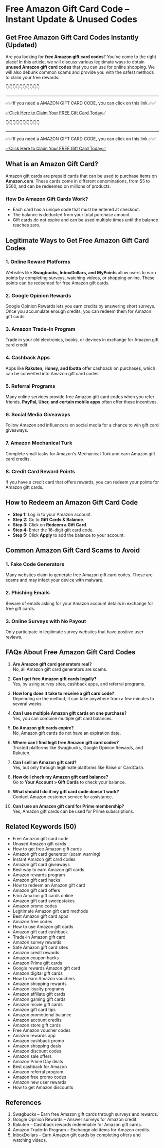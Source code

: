 # Free Amazon Gift Card Code – Instant Update & Unused Codes

## Get Free Amazon Gift Card Codes Instantly (Updated)

Are you looking for **free Amazon gift card codes**? You've come to the right place! In this article, we will discuss various legitimate ways to obtain **unused Amazon gift card codes** that you can use for online shopping. We will also debunk common scams and provide you with the safest methods to claim your free rewards.

👇👇👇👇👇👇👇👇👇👇

---

✅✅If you need a AMAZON GIFT CARD CODE, you can click on this link.✅✅

[✅Click Here to Claim Your FREE Gift Card Today✅](https://therewardgate.com/free-amazon-code/)

👇👇👇👇👇👇👇👇👇👇

---

✅✅If you need a AMAZON GIFT CARD CODE, you can click on this link.✅✅

[✅Click Here to Claim Your FREE Gift Card Today✅](https://therewardgate.com/free-amazon-code/)

## What is an Amazon Gift Card?

Amazon gift cards are prepaid cards that can be used to purchase items on **Amazon.com**. These cards come in different denominations, from $5 to $500, and can be redeemed on millions of products.

### How Do Amazon Gift Cards Work?

- Each card has a unique code that must be entered at checkout.
- The balance is deducted from your total purchase amount.
- Gift cards do not expire and can be used multiple times until the balance reaches zero.

## Legitimate Ways to Get Free Amazon Gift Card Codes

### 1. Online Reward Platforms

Websites like **Swagbucks, InboxDollars, and MyPoints** allow users to earn points by completing surveys, watching videos, or shopping online. These points can be redeemed for free Amazon gift cards.

### 2. Google Opinion Rewards

Google Opinion Rewards lets you earn credits by answering short surveys. Once you accumulate enough credits, you can redeem them for Amazon gift cards.

### 3. Amazon Trade-In Program

Trade in your old electronics, books, or devices in exchange for Amazon gift card credit.

### 4. Cashback Apps

Apps like **Rakuten, Honey, and Ibotta** offer cashback on purchases, which can be converted into Amazon gift card codes.

### 5. Referral Programs

Many online services provide free Amazon gift card codes when you refer friends. **PayPal, Uber, and certain mobile apps** often offer these incentives.

### 6. Social Media Giveaways

Follow Amazon and influencers on social media for a chance to win gift card giveaways.

### 7. Amazon Mechanical Turk

Complete small tasks for Amazon's Mechanical Turk and earn Amazon gift card credits.

### 8. Credit Card Reward Points

If you have a credit card that offers rewards, you can redeem your points for Amazon gift cards.

## How to Redeem an Amazon Gift Card Code

- **Step 1:** Log in to your Amazon account.
- **Step 2:** Go to **Gift Cards & Balance**.
- **Step 3:** Click on **Redeem a Gift Card**.
- **Step 4:** Enter the 16-digit gift card code.
- **Step 5:** Click **Apply** to add the balance to your account.

## Common Amazon Gift Card Scams to Avoid

### 1. Fake Code Generators

Many websites claim to generate free Amazon gift card codes. These are scams and may infect your device with malware.

### 2. Phishing Emails

Beware of emails asking for your Amazon account details in exchange for free gift cards.

### 3. Online Surveys with No Payout

Only participate in legitimate survey websites that have positive user reviews.

## FAQs About Free Amazon Gift Card Codes

1. **Are Amazon gift card generators real?**  
   No, all Amazon gift card generators are scams.

2. **Can I get free Amazon gift cards legally?**  
   Yes, by using survey sites, cashback apps, and referral programs.

3. **How long does it take to receive a gift card code?**  
   Depending on the method, it can take anywhere from a few minutes to several weeks.

4. **Can I use multiple Amazon gift cards on one purchase?**  
   Yes, you can combine multiple gift card balances.

5. **Do Amazon gift cards expire?**  
   No, Amazon gift cards do not have an expiration date.

6. **Where can I find legit free Amazon gift card codes?**  
   Trusted platforms like Swagbucks, Google Opinion Rewards, and Rakuten.

7. **Can I sell an Amazon gift card?**  
   Yes, but only through legitimate platforms like Raise or CardCash.

8. **How do I check my Amazon gift card balance?**  
   Go to **Your Account > Gift Cards** to check your balance.

9. **What should I do if my gift card code doesn’t work?**  
   Contact Amazon customer service for assistance.

10. **Can I use an Amazon gift card for Prime membership?**  
    Yes, Amazon gift cards can be used for Prime subscriptions.

## Related Keywords (50)

- Free Amazon gift card code  
- Unused Amazon gift cards  
- How to get free Amazon gift cards  
- Amazon gift card generator (scam warning)  
- Instant Amazon gift card codes  
- Amazon gift card giveaways  
- Best way to earn Amazon gift cards  
- Amazon rewards program  
- Amazon gift card hacks  
- How to redeem an Amazon gift card  
- Amazon gift card offers  
- Earn Amazon gift cards online  
- Amazon gift card sweepstakes  
- Amazon promo codes  
- Legitimate Amazon gift card methods  
- Best Amazon gift card apps  
- Amazon free codes  
- How to use Amazon gift cards  
- Amazon gift card cashback  
- Trade-in Amazon gift card  
- Amazon survey rewards  
- Safe Amazon gift card sites  
- Amazon credit rewards  
- Amazon coupon hacks  
- Amazon Prime gift cards  
- Google rewards Amazon gift card  
- Amazon digital gift cards  
- How to earn Amazon vouchers  
- Amazon shopping rewards  
- Amazon loyalty programs  
- Amazon affiliate gift cards  
- Amazon gaming gift cards  
- Amazon movie gift cards  
- Amazon gift card tips  
- Amazon promotional balance  
- Amazon account credits  
- Amazon store gift cards  
- Free Amazon voucher codes  
- Amazon rewards app  
- Amazon cashback promo  
- Amazon shopping deals  
- Amazon discount codes  
- Amazon sale offers  
- Amazon Prime Day deals  
- Best cashback for Amazon  
- Amazon referral program  
- Amazon free promo codes  
- Amazon new user rewards  
- How to get Amazon discounts  

## References

1. Swagbucks – Earn free Amazon gift cards through surveys and rewards.  
2. Google Opinion Rewards – Answer surveys for Amazon credit.  
3. Rakuten – Cashback rewards redeemable for Amazon gift cards.  
4. Amazon Trade-In Program – Exchange old items for Amazon credits.  
5. InboxDollars – Earn Amazon gift cards by completing offers and watching videos.  
